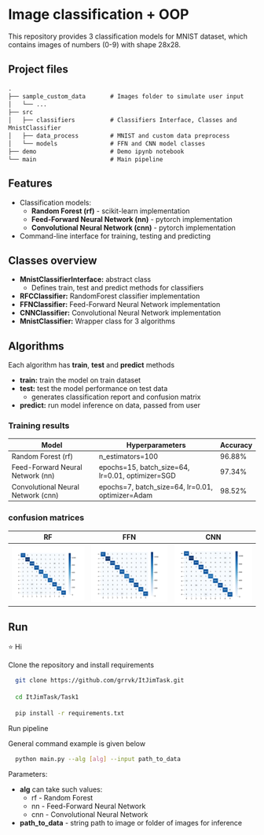 # Image classification + OOP

This repository provides 3 classification models for MNIST dataset, 
which contains images of numbers (0-9) with shape 28x28.

## Project files

```
.
├── sample_custom_data       # Images folder to simulate user input
│   └── ...  
├── src                    
│   ├── classifiers          # Classifiers Interface, Classes and MnistClassifier
│   ├── data_process         # MNIST and custom data preprocess
│   └── models               # FFN and CNN model classes
├── demo                     # Demo ipynb notebook
└── main                     # Main pipeline 

```


## Features
- Classification models:
  - **Random Forest (rf)** - scikit-learn implementation
  - **Feed-Forward Neural Network (nn)** - pytorch implementation
  - **Convolutional Neural Network (cnn)** - pytorch implementation
- Command-line interface for training, testing and predicting

## Classes overview

- **MnistClassifierInterface:** abstract class
  - Defines train, test and predict methods for classifiers 
- **RFCClassifier:** RandomForest classifier implementation
- **FFNClassifier:** Feed-Forward Neural Network implementation
- **CNNClassifier:** Convolutional Neural Network implementation
- **MnistClassifier:** Wrapper class for 3 algorithms

## Algorithms

Each algorithm has **train**, **test** and **predict** methods
- **train:** train the model on train dataset
- **test:** test the model performance on test data
  - generates classification report and confusion matrix
- **predict:** run model inference on data, passed from user

### Training results

| Model       | Hyperparameters                                  | Accuracy |
|-------------|--------------------------------------------------|----------|
| Random Forest (rf) | n_estimators=100                                 | 96.88%   |
| Feed-Forward Neural Network (nn) | epochs=15, batch_size=64, lr=0.01, optimizer=SGD | 97.34%   |
| Convolutional Neural Network (cnn) | epochs=7, batch_size=64, lr=0.01, optimizer=Adam | 98.52%   |

### confusion matrices

| RF                           | FFN                           | CNN                            |   
|------------------------------|-------------------------------|--------------------------------|
| ![RF cfm](RM_display/rf.png) | ![FFN cfm](RM_display/nn.png) | ![CNN cfm](RM_display/cnn.png) |

## Run

:star: Hi

Clone the repository and install requirements

```bash
  git clone https://github.com/grrvk/ItJimTask.git
  
  cd ItJimTask/Task1
  
  pip install -r requirements.txt
```

Run pipeline

General command example is given below
```bash
  python main.py --alg [alg] --input path_to_data
```

Parameters:
- **alg** can take such values:
  - rf - Random Forest
  - nn - Feed-Forward Neural Network
  - cnn - Convolutional Neural Network
- **path_to_data** - string path to image or folder of images for inference








